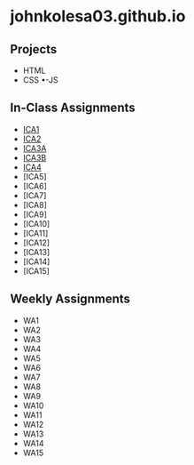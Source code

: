 # johnkolesa03.github.io


## Projects
- HTML
- CSS
•-JS
## In-Class Assignments
- [ICA1](https://johnkolesa03.github.io)
- [ICA2](https://johnkolesa03.github.io/wa/wa2.html)
- [ICA3A](https://johnkolesa03.github.io/ica/ica3a.html)
- [ICA3B](https://johnkolesa03.github.io/ica/ica3b.html)
- [ICA4](https://johnkolesa03.github.io/wa/wa3.html)
- [ICA5]
- [ICA6]
- [ICA7]
- [ICA8]
- [ICA9]
- [ICA10]
- [ICA11]
- [ICA12]
- [ICA13]
- [ICA14]
- [ICA15]
## Weekly Assignments
- WA1
- WA2
- WA3
- WA4
- WA5
- WA6
- WA7
- WA8
- WA9
- WA10
- WA11
- WA12
- WA13
- WA14
- WA15